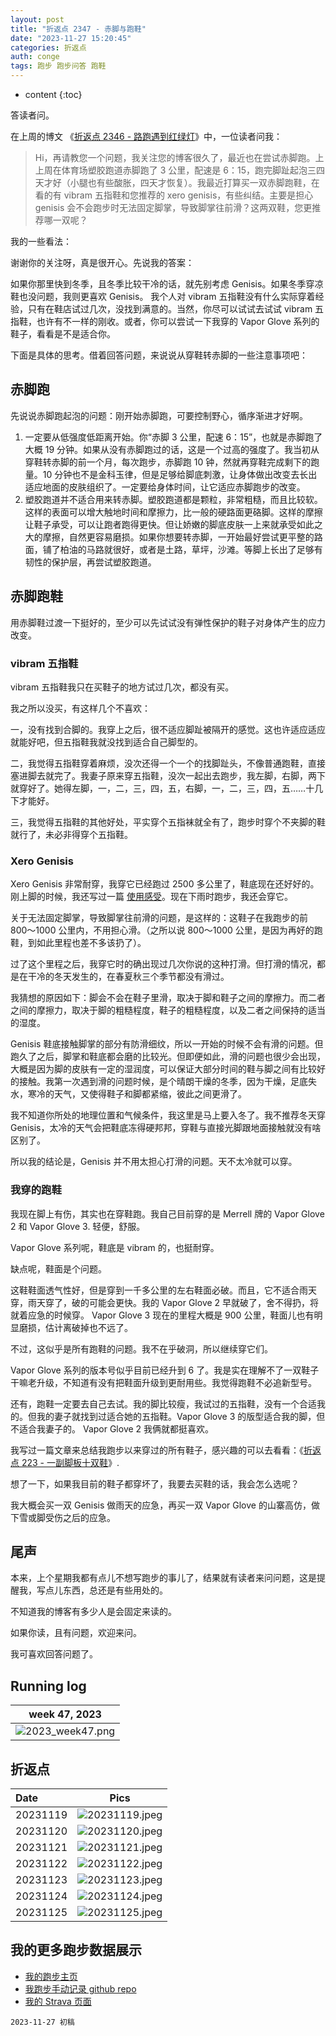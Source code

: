 ```yaml
---
layout: post
title: "折返点 2347 - 赤脚与跑鞋"
date: "2023-11-27 15:20:45"
categories: 折返点
auth: conge
tags: 跑步 跑步问答 跑鞋
---
```

* content
{:toc}

答读者问。




在上周的博文 《[折返点 2346 - 路跑遇到红绿灯](https://conge.livingwithfcs.org/2023/11/21/ReturnPoint-lights/)》中，一位读者问我：

> Hi，再请教您一个问题，我关注您的博客很久了，最近也在尝试赤脚跑。上上周在体育场塑胶跑道赤脚跑了 3 公里，配速是 6：15，跑完脚趾起泡三四天才好（小腿也有些酸胀，四天才恢复）。我最近打算买一双赤脚跑鞋，在看的有 vibram 五指鞋和您推荐的 xero genisis，有些纠结。主要是担心 genisis 会不会跑步时无法固定脚掌，导致脚掌往前滑？这两双鞋，您更推荐哪一双呢？

我的一些看法：

谢谢你的关注呀，真是很开心。先说我的答案：

如果你那里快到冬季，且冬季比较干冷的话，就先别考虑 Genisis。如果冬季穿凉鞋也没问题，我则更喜欢 Genisis。 我个人对 vibram 五指鞋没有什么实际穿着经验，只有在鞋店试过几次，没找到满意的。当然，你尽可以试试去试试 vibram 五指鞋，也许有不一样的刚收。或者，你可以尝试一下我穿的 Vapor Glove 系列的鞋子，看看是不是适合你。

下面是具体的思考。借着回答问题，来说说从穿鞋转赤脚的一些注意事项吧：

## 赤脚跑

先说说赤脚跑起泡的问题：刚开始赤脚跑，可要控制野心，循序渐进才好啊。

1. 一定要从低强度低距离开始。你“赤脚 3 公里，配速 6：15”，也就是赤脚跑了大概 19 分钟。如果从没有赤脚跑过的话，这是一个过高的强度了。我当初从穿鞋转赤脚的前一个月，每次跑步，赤脚跑 10 钟，然就再穿鞋完成剩下的跑量。10 分钟也不是金科玉律，但是足够给脚底刺激，让身体做出改变去长出适应地面的皮肤组织了。一定要给身体时间，让它适应赤脚跑步的改变。
2. 塑胶跑道并不适合用来转赤脚。塑胶跑道都是颗粒，非常粗糙，而且比较软。这样的表面可以增大触地时间和摩擦力，比一般的硬路面更硌脚。这样的摩擦让鞋子承受，可以让跑者跑得更快。但让娇嫩的脚底皮肤一上来就承受如此之大的摩擦，自然更容易磨损。如果你想要转赤脚，一开始最好尝试更平整的路面，铺了柏油的马路就很好，或者是土路，草坪，沙滩。等脚上长出了足够有韧性的保护层，再尝试塑胶跑道。

## 赤脚跑鞋

用赤脚鞋过渡一下挺好的，至少可以先试试没有弹性保护的鞋子对身体产生的应力改变。

### vibram 五指鞋

vibram 五指鞋我只在买鞋子的地方试过几次，都没有买。

我之所以没买，有这样几个不喜欢：

一，没有找到合脚的。我穿上之后，很不适应脚趾被隔开的感觉。这也许适应适应就能好吧，但五指鞋我就没找到适合自己脚型的。

二，我觉得五指鞋穿着麻烦，没次还得一个一个的找脚趾头，不像普通跑鞋，直接塞进脚去就完了。我妻子原来穿五指鞋，没次一起出去跑步，我左脚，右脚，两下就穿好了。她得左脚，一，二，三，四，五，右脚，一，二，三，四，五……十几下才能好。

三，我觉得五指鞋的其他好处，平实穿个五指袜就全有了，跑步时穿个不夹脚的鞋就行了，未必非得穿个五指鞋。

### Xero Genisis

Xero Genisis 非常耐穿，我穿它已经跑过 2500 多公里了，鞋底现在还好好的。刚上脚的时候，我还写过一篇 [使用感受](https://conge.livingwithfcs.org/2018/06/11/zhe-fan-dian-1823-Xero-Genesis-yun-dong-liang-xie-yi-zhou-ji/)。现在下雨时跑步，我还会穿它。

关于无法固定脚掌，导致脚掌往前滑的问题，是这样的：这鞋子在我跑步的前 800～1000 公里内，不用担心滑。（之所以说 800～1000 公里，是因为再好的跑鞋，到如此里程也差不多该扔了）。

过了这个里程之后，我穿它时的确出现过几次你说的这种打滑。但打滑的情况，都是在干冷的冬天发生的，在春夏秋三个季节都没有滑过。

我猜想的原因如下：脚会不会在鞋子里滑，取决于脚和鞋子之间的摩擦力。而二者之间的摩擦力，取决于脚的粗糙程度，鞋子的粗糙程度，以及二者之间保持的适当的湿度。

Genisis 鞋底接触脚掌的部分有防滑细纹，所以一开始的时候不会有滑的问题。但跑久了之后，脚掌和鞋底都会磨的比较光。但即便如此，滑的问题也很少会出现，大概是因为脚的皮肤有一定的湿润度，可以保证大部分时间的鞋与脚之间有比较好的接触。我第一次遇到滑的问题时候，是个晴朗干燥的冬季，因为干燥，足底失水，寒冷的天气，又使得鞋子和脚都紧缩，彼此之间更滑了。

我不知道你所处的地理位置和气候条件，我这里是马上要入冬了。我不推荐冬天穿 Genisis，太冷的天气会把鞋底冻得硬邦邦，穿鞋与直接光脚跟地面接触就没有啥区别了。

所以我的结论是，Genisis 并不用太担心打滑的问题。天不太冷就可以穿。

### 我穿的跑鞋

我现在脚上有伤，其实也在穿鞋跑。我自己目前穿的是 Merrell 牌的 Vapor Glove 2 和 Vapor Glove 3. 轻便，舒服。

Vapor Glove 系列呢，鞋底是 vibram 的，也挺耐穿。

缺点呢，鞋面是个问题。

这鞋鞋面透气性好，但是穿到一千多公里的左右鞋面必破。而且，它不适合雨天穿，雨天穿了，破的可能会更快。我的 Vapor Glove 2 早就破了，舍不得扔，将就着应急的时候穿。 Vapor Glove 3 现在的里程大概是 900 公里，鞋面儿也有明显磨损，估计离破掉也不远了。

不过，这似乎是所有跑鞋的问题。我不在乎破洞，所以继续穿它们。

Vapor Glove 系列的版本号似乎目前已经升到 6 了。我是实在理解不了一双鞋子干嘛老升级，不知道有没有把鞋面升级到更耐用些。我觉得跑鞋不必追新型号。

还有，跑鞋一定要去自己去试。我的脚比较瘦，我试过的五指鞋，没有一个合适我的。但我的妻子就找到过适合她的五指鞋。Vapor Glove 3 的版型适合我的脚，但不适合我妻子的。 Vapor Glove 2 我俩就都挺喜欢。

我写过一篇文章来总结我跑步以来穿过的所有鞋子，感兴趣的可以去看看：《[折返点 223 - 一副脚板十双鞋](https://conge.livingwithfcs.org/2022/10/01/ReturnPoint-feet/)》.

想了一下，如果我目前的鞋子都穿坏了，我要去买鞋的话，我会怎么选呢？

我大概会买一双 Genisis 做雨天的应急，再买一双 Vapor Glove 的山寨高仿，做下雪或脚受伤之后的应急。

## 尾声

本来，上个星期我都有点儿不想写跑步的事儿了，结果就有读者来问问题，这是提醒我，写点儿东西，总还是有些用处的。

不知道我的博客有多少人是会固定来读的。

如果你读，且有问题，欢迎来问。

我可喜欢回答问题了。

## Running log

| week 47, 2023 |
| :-----------: |
| ![2023_week47.png](https://s2.loli.net/2023/11/28/SQsAYVNBgxydwGK.png) |

## 折返点

| Date     | Pics  |
| :------- | :------------------------------------------------------------------: |
| 20231119 | ![20231119.jpeg](https://s2.loli.net/2023/11/28/wGjrULNDfdXHgus.jpg) |
| 20231120 | ![20231120.jpeg](https://s2.loli.net/2023/11/28/6oVIzaDkwPh4glt.jpg) |
| 20231121 | ![20231121.jpeg](https://s2.loli.net/2023/11/28/Gng6XUQHawPlAiu.jpg) |
| 20231122 | ![20231122.jpeg](https://s2.loli.net/2023/11/28/KomynPuLxjcIXAa.jpg) |
| 20231123 | ![20231123.jpeg](https://s2.loli.net/2023/11/28/BP2pu57v8i3tRCK.jpg) |
| 20231124 | ![20231124.jpeg](https://s2.loli.net/2023/11/28/flbRZ3mwAYXeVpN.jpg) |
| 20231125 | ![20231125.jpeg](https://s2.loli.net/2023/11/28/pucrAda3Ej4vwYM.jpg) |

## 我的更多跑步数据展示

* [我的跑步主页](https://conge.livingwithfcs.org/running_page/)
* [我跑步手动记录 github repo](https://github.com/conge/RunningStreak)
* [我的 Strava 页面](https://www.strava.com/athletes/57680242)

```
2023-11-27 初稿
```

